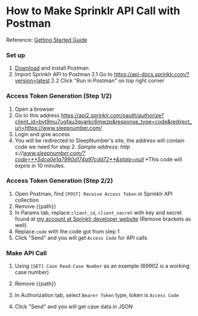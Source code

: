 # How to Make Sprinklr API Call with Postman

Reference: [Getting Started Guide]

### Set up

1. [Download] and install Postman 
2. Import Sprinklr API to Postman
2.1 Go to https://api-docs.sprinklr.com/?version=latest
2.2 Click "Run in Postman" on top right corner

### Access Token Generation (Step 1/2)

1. Open a browser
2. Go to this address 
https://api2.sprinklr.com/oauth/authorize?client_id=byt9mu7ugfau3qyarkc6mwzp&response_type=code&redirect_uri=https://www.sleepnumber.com/
3. Login and give access
4. You will be redirected to SleepNumber's site, the address will contain code we need for step 2.
*Sample address: http&#8203;s://www.sleepnumber.com/?code=**5dca0e1a7990a174a97cdd72**&state=null*
*This code will expire in 10 minutes.

### Access Token Generation (Step 2/2)

1. Open Postman, find `[POST] Receive Access Token` in Sprinklr API collection
2. Remove {{path}} 
3. In Params tab, replace `client_id`, `client_secret` with key and secret found at [my account at Sprinklr developer website] 
(Remove brackets as well)
4. Replace `code` with the code got from step 1
5. Click "Send" and you will get `Access Code` for API calls

### Make API Call

1. Using `[GET] Case Read-Case Number` as an example 
(69902 is a working case number)
2. Remove {{path}}
3. In Authorization tab, select `Bearer Token` type, token is `Access Code`
4. Click "Send" and you will get case data in JSON


   [Download]: <https://www.getpostman.com/downloads/>
   [my account at Sprinklr developer website]: <https://developer.sprinklr.com/apps/mykeys>
   [Getting Started Guide]: <https://developer.sprinklr.com/docs/read/api_overview/Getting_Started>
